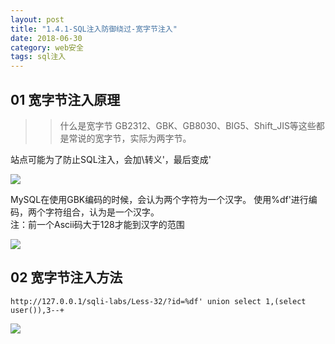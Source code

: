 ```yaml
---
layout: post
title: "1.4.1-SQL注入防御绕过-宽字节注入"
date: 2018-06-30
category: web安全
tags: sql注入
---
```


## 01 宽字节注入原理

>> 什么是宽字节
>> GB2312、GBK、GB8030、BIG5、Shift_JIS等这些都是常说的宽字节，实际为两字节。

站点可能为了防止SQL注入，会加\转义'，最后变成\'  

![]({{site.img_link}}+/09/01.jpeg)

MySQL在使用GBK编码的时候，会认为两个字符为一个汉字。
使用%df'进行编码，两个字符组合，认为是一个汉字。  
注：前一个Ascii码大于128才能到汉字的范围

![](https://coding.net/u/tea9/p/image/git/raw/master/blog_img/09/02.jpeg)

## 02 宽字节注入方法

	http://127.0.0.1/sqli-labs/Less-32/?id=%df' union select 1,(select user()),3--+

![](https://coding.net/u/tea9/p/image/git/raw/master/blog_img/09/03.jpeg)
































